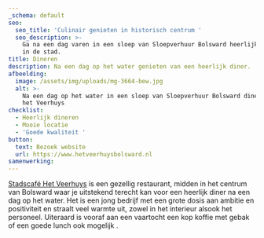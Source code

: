 ```yaml
---
_schema: default
seo:
  seo_title: 'Culinair genieten in historisch centrum '
  seo_description: >-
    Ga na een dag varen in een sloep van Sloepverhuur Bolsward heerlijk dineren
    in de stad.
title: Dineren
description: Na een dag op het water genieten van een heerlijk diner.
afbeelding:
  image: /assets/img/uploads/mg-3664-bew.jpg
  alt: >-
    Na een dag op het water in een sloep van Sloepverhuur Bolsward dineren in
    het Veerhuys
checklist:
  - Heerlijk dineren
  - Mooie locatie
  - 'Goede kwaliteit '
button:
  text: Bezoek website
  url: https://www.hetveerhuysbolsward.nl
samenwerking:
---
```


<a target="_blank" rel="noopener" href="https://www.hetveerhuysbolsward.nl">Stadscaf&eacute; Het Veerhuys</a> is een gezellig restaurant, midden in het centrum van Bolsward waar je uitstekend terecht kan voor een heerlijk diner na een dag op het water. Het is een jong bedrijf met een grote dosis aan ambitie en positiviteit en straalt veel warmte uit, zowel in het interieur alsook het personeel. Uiteraard is vooraf aan een vaartocht een kop koffie met gebak of een goede lunch ook mogelijk .&nbsp;
